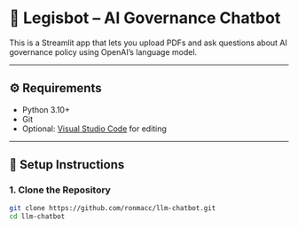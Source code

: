 # 🧠 Legisbot – AI Governance Chatbot

This is a Streamlit app that lets you upload PDFs and ask questions about AI governance policy using OpenAI’s language model.

---

## ⚙️ Requirements

- Python 3.10+
- Git
- Optional: [Visual Studio Code](https://code.visualstudio.com/) for editing

---

## 🚀 Setup Instructions

### 1. Clone the Repository
```bash
git clone https://github.com/ronmacc/llm-chatbot.git
cd llm-chatbot

